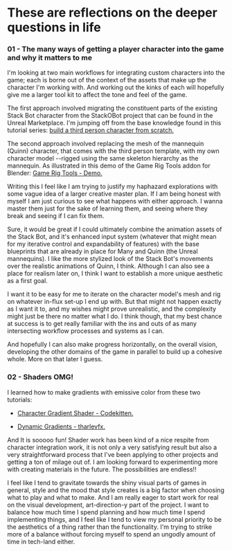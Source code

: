 # These are reflections on the deeper questions in life
 
### 01 - The many ways of getting a player character into the game and why it matters to me

I'm looking at two main workflows for integrating custom characters into the game; each is borne out of the context of the assets that make up the character I'm working with. And working out the kinks of each will hopefully give me a larger tool kit to affect the tone and feel of the game.

The first approach involved migrating the constituent parts of the existing Stack Bot character from the StackOBot project that can be found in the Unreal Marketplace. I'm jumping off from the base knowledge found in this tutorial series: [build a third person character from scratch.](https://dev.epicgames.com/community/learning/courses/kry/unreal-engine-build-a-third-person-character-from-scratch)

The second approach involved replacing the mesh of the mannequin (Quinn) character, that comes with the third person template, with my own character model --rigged using the same skeleton hierarchy as the mannequin. As illustrated in this demo of the Game Rig Tools addon for Blender: [Game Rig Tools - Demo.](https://youtu.be/U23WyAd8o_8)

Writing this I feel like I am trying to justify my haphazard explorations with some vague idea of a larger creative master plan. If I am being honest with myself I am just curious to see what happens with either approach. I wanna master them just for the sake of learning them, and seeing where they break and seeing if I can fix them.

Sure, it would be great if I could ultimately combine the animation assets of the Stack Bot, and it's enhanced input system (whatever that might mean for my iterative control and expandability of features) with the base blueprints that are already in place for Many and Quinn (the Unreal mannequins). I like the more stylized look of the Stack Bot's movements over the realistic animations of Quinn, I think. Although I can also see a place for realism later on, I think I want to establish a more unique aesthetic as a first goal.

I want it to be easy for me to iterate on the character model's mesh and rig on whatever in-flux set-up I end up with. But that might not happen exactly as I want it to, and my wishes might prove unrealistic, and the complexity might just be there no matter what I do. I think though, that my best chance at success is to get really familiar with the ins and outs of as many intersecting workflow processes and systems as I can.

And hopefully I can also make progress horizontally, on the overall vision, developing the other domains of the game in parallel to build up a cohesive whole. More on that later I guess.

### 02 - Shaders OMG!

I learned how to make gradients with emissive color from these two tutorials: 

- [Character Gradient Shader - Codekitten. ](https://youtu.be/gI7UEqJ-jrk)

- [Dynamic Gradients - tharlevfx. ](https://youtu.be/P_HL_rIWulo)

And It is sooooo fun! Shader work has been kind of a nice respite from character integration work, it is not only a very satisfying result but also a very straightforward process that I've been applying to other projects and getting a ton of milage out of. I am looking forward to experimenting more with creating materials in the future. The possibilities are endless!!

I feel like I tend to gravitate towards the shiny visual parts of games in general, style and the mood that style creates is a big factor when choosing what to play and what to make. And I am really eager to start work for real on the visual development, art-direction-y part of the project. I want to balance how much time I spend planning and how much time I spend implementing things, and I feel like I tend to view my personal priority to be the aesthetics of a thing rather than the functionality. I'm trying to strike more of a balance without forcing myself to spend an ungodly amount of time in tech-land either.


